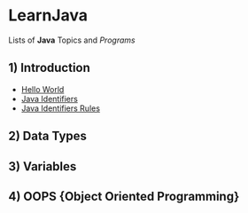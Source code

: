# LearnJava
Lists of **Java** Topics and *Programs*

## 1) Introduction
* [Hello World](introduction/Hello.java)
* [Java Identifiers](introduction/Identifiers.java)
* [Java Identifiers Rules](introduction/IdentifiersRules.java)
## 2) Data Types
## 3) Variables
## 4) OOPS {Object Oriented Programming}
